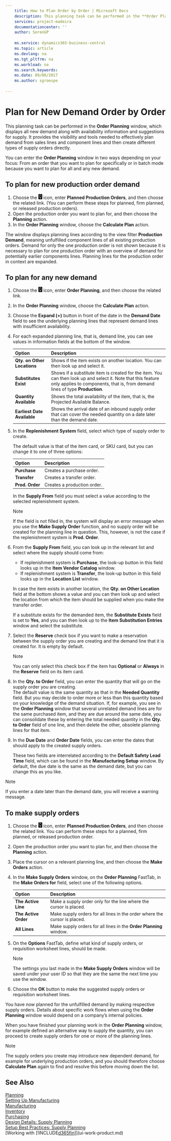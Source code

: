 ```yaml
---
    title: How to Plan Order by Order | Microsoft Docs
    description: This planning task can be performed in the **Order Planning** window, which displays all new demand along with availability information and suggestions for supply. It provides the visibility and tools needed to effectively plan demand from sales lines and component lines and then create different types of supply orders directly.
    services: project-madeira
    documentationcenter: ''
    author: SorenGP

    ms.service: dynamics365-business-central
    ms.topic: article
    ms.devlang: na
    ms.tgt_pltfrm: na
    ms.workload: na
    ms.search.keywords:
    ms.date: 09/06/2017
    ms.author: sgroespe

---
```

# Plan for New Demand Order by Order
This planning task can be performed in the **Order Planning** window, which displays all new demand along with availability information and suggestions for supply. It provides the visibility and tools needed to effectively plan demand from sales lines and component lines and then create different types of supply orders directly.  

You can enter the **Order Planning** window in two ways depending on your focus: From an order that you want to plan for specifically or in batch mode because you want to plan for all and any new demand.  


## To plan for new production order demand  
1.  Choose the ![Lightbulb that opens the Tell Me feature](media/ui-search/search_small.png "Tell me what you want to do") icon, enter **Planned Production Orders**, and then choose the related link. (You can perform these steps for planned, firm planned, or released production orders).
2.  Open the production order you want to plan for, and then choose the **Planning** action.  
3.  In the **Order Planning** window, choose the **Calculate Plan** action.  

The window displays planning lines according to the view filter **Production Demand**, meaning unfulfilled component lines of all existing production orders. Demand for only the one production order is not shown because it is necessary to plan for one production order with an overview of demand for potentially earlier components lines. Planning lines for the production order in context are expanded.  

## To plan for any new demand  
1. Choose the ![Lightbulb that opens the Tell Me feature](media/ui-search/search_small.png "Tell me what you want to do") icon, enter **Order Planning**, and then choose the related link.  
2.  In the **Order Planning** window, choose the **Calculate Plan** action.
3.  Choose the **Expand (+)** button in front of the date in the **Demand Date** field to see the underlying planning lines that represent demand lines with insufficient availability.  
4.  For each expanded planning line, that is, demand line, you can see values in information fields at the bottom of the window.  

    |Option|Description|  
    |----------------------------------|---------------------------------------|  
    |**Qty. on Other Locations**|Shows if the item exists on another location. You can then look up and select it.|  
    |**Substitutes Exist**|Shows if a substitute item is created for the item. You can then look up and select it. Note that this feature only applies to components, that is, from demand lines of type **Production**.|  
    |**Quantity Available**|Shows the total availability of the item, that is, the Projected Available Balance.|  
    |**Earliest Date Available**|Shows the arrival date of an inbound supply order that can cover the needed quantity on a date later than the demand date.|  

5.  In the **Replenishment System** field, select which type of supply order to create.  

    The default value is that of the item card, or SKU card, but you can change it to one of three options:  

    |Option|Description|  
    |----------------------------------|---------------------------------------|  
    |**Purchase**|Creates a purchase order.|  
    |**Transfer**|Creates a transfer order.|  
    |**Prod. Order**|Creates a production order.|  

    In the **Supply From** field you must select a value according to the selected replenishment system.  

    > [!NOTE]  
    >  If the field is not filled in, the system will display an error message when you use the **Make Supply Order** function, and no supply order will be created for the planning line in question. This, however, is not the case if the replenishment system is **Prod. Order**.  

6.  From the **Supply From** field, you can look up in the relevant list and select where the supply should come from:  

    - If replenishment system is **Purchase**, the look-up button in this field looks up in the **Item Vendor Catalog** window.  
    - If replenishment system is **Transfer**, the look-up button in this field looks up in the **Location List** window.  

    In case the item exists in another location, the **Qty. on Other Location** field at the bottom shows a value and you can then look up and select the location from which the item should be supplied when you make the transfer order.  

    If a substitute exists for the demanded item, the **Substitute Exists** field is set to **Yes**, and you can then look up to the **Item Substitution Entries** window and select the substitute.  

7.  Select the **Reserve** check box if you want to make a reservation between the supply order you are creating and the demand line that it is created for. It is empty by default.  

    > [!NOTE]  
    >  You can only select this check box if the item has **Optional** or **Always** in the **Reserve** field on its item card.  

8.  In the **Qty. to Order** field, you can enter the quantity that will go on the supply order you are creating.   
    The default value is the same quantity as that in the **Needed Quantity** field. But you may decide to order more or less than this quantity based on your knowledge of the demand situation. If, for example, you see in the **Order Planning** window that several unrelated demand lines are for the same purchased item, and they are due around the same date, you can consolidate these by entering the total needed quantity in the **Qty. to Order** field of one line, and then delete the other, obsolete planning lines for that item.  

9.  In the **Due Date** and **Order Date** fields, you can enter the dates that should apply to the created supply orders.  

    These two fields are interrelated according to the **Default Safety Lead Time** field, which can be found in the **Manufacturing Setup** window. By default, the due date is the same as the demand date, but you can change this as you like.  

> [!NOTE]  
>  If you enter a date later than the demand date, you will receive a warning message.  

## To make supply orders  
1.  Choose the ![Lightbulb that opens the Tell Me feature](media/ui-search/search_small.png "Tell me what you want to do") icon, enter **Planned Production Orders**, and then choose the related link. You can perform these steps for a planned, firm planned, or released production order.  
2.  Open the production order you want to plan for, and then choose the **Planning** action.  
3.  Place the cursor on a relevant planning line, and then choose the **Make Orders** action.  
4.  In the **Make Supply Orders** window, on the **Order Planning** FastTab, in the **Make Orders for** field, select one of the following options.  

    |Option|Description|  
    |----------------------------------|---------------------------------------|  
    |**The Active Line**|Make a supply order only for the line where the cursor is placed.|  
    |**The Active Order**|Make supply orders for all lines in the order where the cursor is placed.|  
    |**All Lines**|Make supply orders for all lines in the **Order Planning** window.|  

5.  On the **Options** FastTab, define what kind of supply orders, or requisition worksheet lines, should be made.  

    > [!NOTE]  
    >  The settings you last made in the **Make Supply Orders** window will be saved under your user ID so that they are the same the next time you use the window.  

6.  Choose the **OK** button to make the suggested supply orders or requisition worksheet lines.  

You have now planned for the unfulfilled demand by making respective supply orders. Details about specific work flows when using the **Order Planning** window would depend on a company’s internal policies.  

When you have finished your planning work in the **Order Planning** window, for example defined an alternative way to supply the quantity, you can proceed to create supply orders for one or more of the planning lines.  

> [!NOTE]  
>  The supply orders you create may introduce new dependent demand, for example for underlying production orders, and you should therefore choose **Calculate Plan** again to find and resolve this before moving down the list.  

## See Also  
[Planning](production-planning.md)  
[Setting Up Manufacturing](production-configure-production-processes.md)  
[Manufacturing](production-manage-manufacturing.md)    
[Inventory](inventory-manage-inventory.md)  
[Purchasing](purchasing-manage-purchasing.md)  
[Design Details: Supply Planning](design-details-supply-planning.md)   
[Setup Best Practices: Supply Planning](setup-best-practices-supply-planning.md)  
[Working with [!INCLUDE[d365fin](includes/d365fin_md.md)]](ui-work-product.md)
